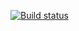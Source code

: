 [![Build status](https://ci.appveyor.com/api/projects/status/3bu0sralbm2apx4c?svg=true)](https://ci.appveyor.com/project/Kivikos/auto2-2)
